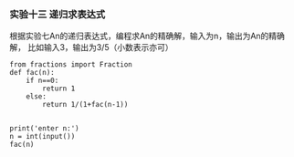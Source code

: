 ### 实验十三 递归求表达式

根据实验七An的递归表达式，编程求An的精确解，输入为n，输出为An的精确解， 比如输入3，输出为3/5（小数表示亦可）

```
from fractions import Fraction
def fac(n):
    if n==0:
        return 1
    else:
        return 1/(1+fac(n-1))
 
​
print('enter n:')
n = int(input())
fac(n)
```
